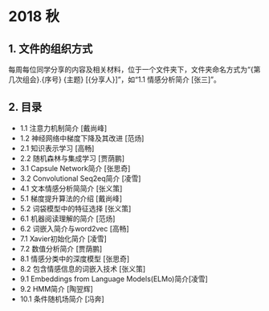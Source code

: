# 2018 秋

## 1. 文件的组织方式

每周每位同学分享的内容及相关材料，位于一个文件夹下，文件夹命名方式为“{第几次组会}.{序号} {主题} [{分享人}]”，如“1.1 情感分析简介 [张三]”。

## 2. 目录

- 1.1 注意力机制简介 [戴尚峰]
- 1.2 神经网络中梯度下降及其改进 [范炀]
- 2.1 知识表示学习 [高畅]
- 2.2 随机森林与集成学习 [贾荫鹏]
- 3.1 Capsule Network简介 [张思奇]
- 3.2 Convolutional Seq2eq简介 [凌雪]
- 4.1 文本情感分析简简介 [张义策]
- 5.1 梯度提升算法的介绍 [戴尚峰]
- 5.2 词袋模型中的特征选择 [张义策]
- 6.1 机器阅读理解的简介 [范炀]
- 6.2 词嵌入简介与word2vec [高畅]
- 7.1 Xavier初始化简介 [凌雪]
- 7.2 数值分析简介 [贾荫鹏]
- 8.1 情感分类中的深度模型 [张思奇]
- 8.2 包含情感信息的词嵌入技术 [张义策]
- 9.1 Embeddings from Language Models(ELMo)简介[凌雪]
- 9.2 HMM简介 [陶翌辉]
- 10.1 条件随机场简介 [冯奔]
